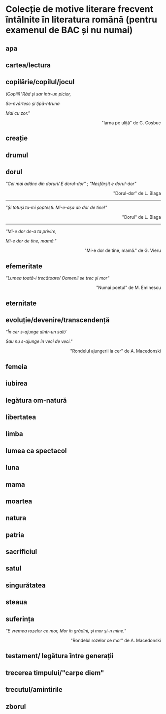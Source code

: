 # Colecție de motive literare frecvent întâlnite în literatura română (pentru examenul de BAC și nu numai)

## apa
## cartea/lectura
## copilărie/copilul/jocul
*(Copiii)"Râd şi sar într-un picior,*

*Se-nvârtesc şi ţipă-ntruna*

*Mai cu zor."*	
<div align="right"> "Iarna pe uliță" de G. Coșbuc </div>

## creație
## drumul
## dorul
*"Cel mai adânc din doruri/ E dorul-dor"* ; 
*"Nesfârșit e dorul-dor"*	
<div align="right"> "Dorul-dor" de L. Blaga </div>

---

*"Și totuși tu-mi șoptești: Mi-e-așa de dor de tine!"*	
<div align="right"> "Dorul" de L. Blaga </div>


----

*"Mi-e dor de-a ta privire,*

*Mi-e dor de tine, mamă."*	
<div align="right"> "Mi-e dor de tine, mamă." de G. Vieru </div>


## efemeritate
*"Lumea toată-i trecătoare/*
*Oamenii se trec și mor"* 
<div align="right"> "Numai poetul" de M. Eminescu </div>
  
## eternitate
## evoluție/devenire/transcendență
*"În cer s-ajunge dintr-un salt/*

*Sau nu s-ajunge în veci de veci."* 
<div align="right"> "Rondelul ajungerii la cer" de A. Macedonski  </div>
  
## femeia
## iubirea
## legătura om-natură
## libertatea
## limba
## lumea ca spectacol
## luna
## mama
## moartea
## natura
## patria
## sacrificiul
## satul
## singurătatea
## steaua
## suferința
*"E vremea rozelor ce mor,
Mor în grădini, şi mor şi-n mine."*	
<div align="right"> "Rondelul rozelor ce mor" de A. Macedonski </div>

## testament/ legătura între generații
## trecerea timpului/"carpe diem"
## trecutul/amintirile
## zborul 
